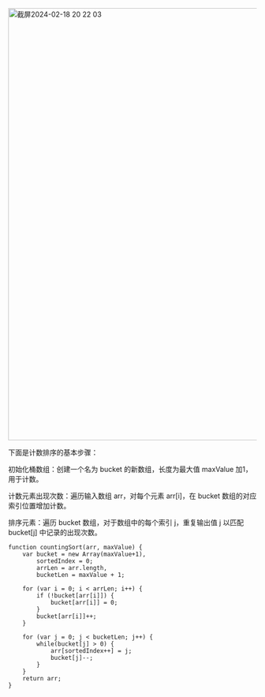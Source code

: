 <img width="876" alt="截屏2024-02-18 20 22 03" src="https://github.com/xkong-study/gucheng_algorithm/assets/100473178/63316ece-ecf1-4916-843f-6635ce366ed0">

下面是计数排序的基本步骤：    

初始化桶数组：创建一个名为 bucket 的新数组，长度为最大值 maxValue 加1，用于计数。    
 
计数元素出现次数：遍历输入数组 arr，对每个元素 arr[i]，在 bucket 数组的对应索引位置增加计数。    

排序元素：遍历 bucket 数组，对于数组中的每个索引 j，重复输出值 j 以匹配 bucket[j] 中记录的出现次数。    


```code
function countingSort(arr, maxValue) {
    var bucket = new Array(maxValue+1),
        sortedIndex = 0;
        arrLen = arr.length,
        bucketLen = maxValue + 1;
  
    for (var i = 0; i < arrLen; i++) {
        if (!bucket[arr[i]]) {
            bucket[arr[i]] = 0;
        }
        bucket[arr[i]]++;
    }
  
    for (var j = 0; j < bucketLen; j++) {
        while(bucket[j] > 0) {
            arr[sortedIndex++] = j;
            bucket[j]--;
        }
    }
    return arr;
}
```

